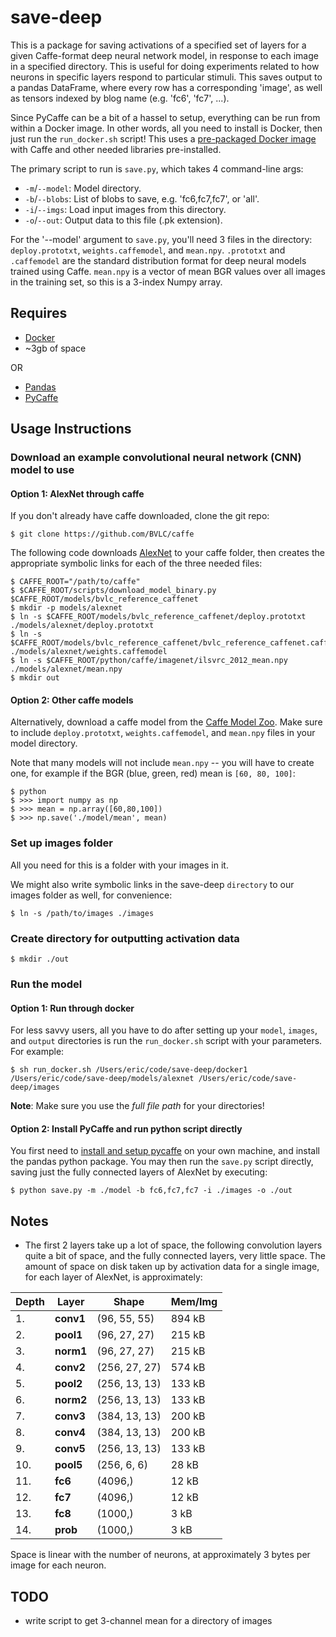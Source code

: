 save-deep
=========

This is a package for saving activations of a specified set of layers for a given Caffe-format deep neural network model, in response to each image in a specified directory. This is useful for doing experiments related to how neurons in specific layers respond to particular stimuli. This saves output to a pandas DataFrame, where every row has a corresponding 'image', as well as tensors indexed by blog name (e.g. 'fc6', 'fc7', ...).

Since PyCaffe can be a bit of a hassel to setup, everything can be run from within a Docker image. In other words, all you need to install is Docker, then just run the `run_docker.sh` script! This uses a [pre-packaged Docker image](https://github.com/saiprashanths/dl-docker) with Caffe and other needed libraries pre-installed.

The primary script to run is `save.py`, which takes 4 command-line args:
* `-m`/`--model`: Model directory.
* `-b`/`--blobs`: List of blobs to save, e.g. 'fc6,fc7,fc7', or 'all'.
* `-i`/`--imgs`: Load input images from this directory.
* `-o`/`--out`: Output data to this file (.pk extension).

For the '--model' argument to `save.py`, you'll need 3 files in the directory: `deploy.prototxt`, `weights.caffemodel`, and `mean.npy`. `.prototxt` and `.caffemodel` are the standard distribution format for deep neural models trained using Caffe. `mean.npy` is a vector of mean BGR values over all images in the training set, so this is a 3-index Numpy array.



Requires
--------
* [Docker](https://www.docker.com/products/docker)
* ~3gb of space

OR

* [Pandas](http://pandas.pydata.org/)
* [PyCaffe](http://installing-caffe-the-right-way.wikidot.com/start)


Usage Instructions
------------------


### Download an example convolutional neural network (CNN) model to use

#### Option 1: AlexNet through caffe

If you don't already have caffe downloaded, clone the git repo:

    $ git clone https://github.com/BVLC/caffe

The following code downloads [AlexNet](https://github.com/BVLC/caffe/tree/master/models/bvlc_alexnet) to your caffe folder, then creates the appropriate symbolic links for each of the three needed files:

    $ CAFFE_ROOT="/path/to/caffe"
    $ $CAFFE_ROOT/scripts/download_model_binary.py $CAFFE_ROOT/models/bvlc_reference_caffenet
    $ mkdir -p models/alexnet
    $ ln -s $CAFFE_ROOT/models/bvlc_reference_caffenet/deploy.prototxt ./models/alexnet/deploy.prototxt
    $ ln -s $CAFFE_ROOT/models/bvlc_reference_caffenet/bvlc_reference_caffenet.caffemodel ./models/alexnet/weights.caffemodel
    $ ln -s $CAFFE_ROOT/python/caffe/imagenet/ilsvrc_2012_mean.npy ./models/alexnet/mean.npy
    $ mkdir out
    
#### Option 2: Other caffe models
    
Alternatively, download a caffe model from the [Caffe Model Zoo](https://github.com/BVLC/caffe/wiki/Model-Zoo). Make sure to include `deploy.prototxt`, `weights.caffemodel`, and `mean.npy` files in your model directory.

Note that many models will not include `mean.npy` -- you will have to create one, for example if the BGR (blue, green, red) mean is `[60, 80, 100]`:

    $ python
    $ >>> import numpy as np
    $ >>> mean = np.array([60,80,100])
    $ >>> np.save('./model/mean', mean)

### Set up images folder

All you need for this is a folder with your images in it.

We might also write symbolic links in the save-deep `directory` to our images folder as well, for convenience:

    $ ln -s /path/to/images ./images
    
### Create directory for outputting activation data

    $ mkdir ./out

    
### Run the model

#### Option 1: Run through docker

For less savvy users, all you have to do after setting up your `model`, `images`, and `output` directories is run the `run_docker.sh` script with your parameters. For example:

    $ sh run_docker.sh /Users/eric/code/save-deep/docker1 /Users/eric/code/save-deep/models/alexnet /Users/eric/code/save-deep/images
    
**Note**: Make sure you use the *full file path* for your directories!


#### Option 2: Install PyCaffe and run python script directly

You first need to [install and setup pycaffe](http://installing-caffe-the-right-way.wikidot.com/start) on your own machine, and install the pandas python package. You may then run the `save.py` script directly, saving just the fully connected layers of AlexNet by executing:

    $ python save.py -m ./model -b fc6,fc7,fc7 -i ./images -o ./out





Notes
-----
* The first 2 layers take up a lot of space, the following convolution layers quite a bit of space, and the fully connected layers, very little space. The amount of space on disk taken up by activation data for a single image, for each layer of AlexNet, is approximately:

| Depth | Layer     | Shape         | Mem/Img |
|-------|-----------|---------------|---------|
| 1.    | **conv1** | (96, 55, 55)  | 894 kB  |
| 2.    | **pool1** | (96, 27, 27)  | 215 kB  |
| 3.    | **norm1** | (96, 27, 27)  | 215 kB  |
| 4.    | **conv2** | (256, 27, 27) | 574 kB  |
| 5.    | **pool2** | (256, 13, 13) | 133 kB  |
| 6.    | **norm2** | (256, 13, 13) | 133 kB  |
| 7.    | **conv3** | (384, 13, 13) | 200 kB  |
| 8.    | **conv4** | (384, 13, 13) | 200 kB  |
| 9.    | **conv5** | (256, 13, 13) | 133 kB  |
| 10.   | **pool5** | (256, 6, 6)   | 28 kB   |
| 11.   | **fc6**   | (4096,)       | 12 kB   |
| 12.   | **fc7**   | (4096,)       | 12 kB   |
| 13.   | **fc8**   | (1000,)       | 3 kB    |
| 14.   | **prob**  | (1000,)       | 3 kB    |

Space is linear with the number of neurons, at approximately 3 bytes per image for each neuron.


TODO
----
- write script to get 3-channel mean for a directory of images
